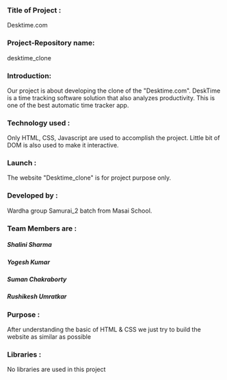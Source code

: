 ### Title of Project :  
Desktime.com

### Project-Repository name: 
desktime_clone

### Introduction:
Our project is about developing the clone of the "Desktime.com". DeskTime is a time tracking software solution that also analyzes productivity. This is one of the best automatic time tracker app.

### Technology used :
Only HTML, CSS, Javascript are used to accomplish the project. Little bit of DOM is also used to make it interactive.

### Launch :
The website "Desktime_clone" is for project purpose only.

### Developed by :
Wardha group Samurai_2 batch from Masai School.

### Team Members are :
##### Shalini Sharma
##### Yogesh Kumar
##### Suman Chakraborty
##### Rushikesh Umratkar

### Purpose :
After understanding the basic of HTML & CSS we just try to build the website as similar as possible

### Libraries : 
No libraries are used in this project
